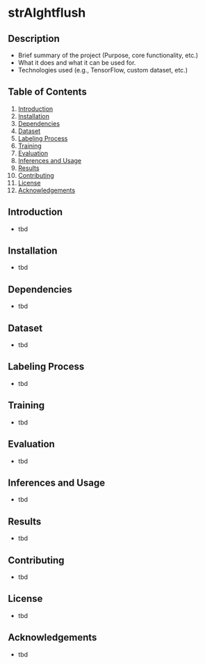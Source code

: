# strAIghtflush

## Description
- Brief summary of the project (Purpose, core functionality, etc.)
- What it does and what it can be used for.
- Technologies used (e.g., TensorFlow, custom dataset, etc.)

## Table of Contents
1. [Introduction](#introduction)
2. [Installation](#installation)
3. [Dependencies](#dependencies)
4. [Dataset](#dataset)
5. [Labeling Process](#labeling-process)
6. [Training](#training)
7. [Evaluation](#evaluation)
8. [Inferences and Usage](#inferences-and-usage)
9. [Results](#results)
10. [Contributing](#contributing)
11. [License](#license)
12. [Acknowledgements](#acknowledgements)

## Introduction
- tbd

## Installation
- tbd

## Dependencies
- tbd

## Dataset
- tbd

## Labeling Process
- tbd

## Training
- tbd

## Evaluation
- tbd

## Inferences and Usage
- tbd

## Results
- tbd

## Contributing
- tbd

## License
- tbd

## Acknowledgements
- tbd
